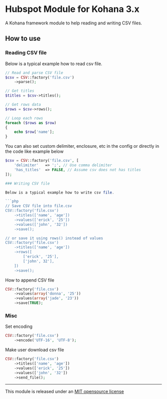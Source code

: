 # Hubspot Module for Kohana 3.x

A Kohana framework module to help reading and writing CSV files.

## How to use

### Reading CSV file

Below is a typical example how to read csv file.

```php
// Read and parse CSV file
$csv = CSV::factory('file.csv')
    ->parse();

// Get titles
$titles = $csv->titles();

// Get rows data
$rows = $csv->rows();

// Loop each rows
foreach ($rows as $row)
{
    echo $row['name'];
}
```

You can also set custom delimiter, enclosure, etc in the config or directly in the code like example below

```php
$csv = CSV::factory('file.csv', [
    'delimiter'   => ';', // Use comma delimiter
    'has_titles'  => FALSE, // Assume csv does not has titles
]);

### Writing CSV file

Below is a typical example how to write csv file.

```php
// Save CSV file into file.csv
CSV::factory('file.csv')
    ->titles(['name', 'age'])
    ->values(['erick', '25'])
    ->values(['john', '32'])
    ->save();

// or save it using rows() instead of values
CSV::factory('file.csv')
    ->titles(['name', 'age'])
    ->rows([
        ['erick', '25'],
        ['john', 32'],
    ])
    ->save();
```

How to append CSV file
```php
CSV::factory('file.csv')
    ->values(array('donna', '25'))
    ->values(array('jade', '23'))
    ->save(TRUE);
```

### Misc

Set encoding

```php
CSV::factory('file.csv')
    ->encode('UTF-16', 'UTF-8');
```

Make user download csv file

```php
CSV::factory('file.csv')
    ->titles(['name', 'age'])
    ->values(['erick', '25'])
    ->values(['john', '32'])
    ->send_file();
```

----
This module is released under an [MIT opensource license](http://opensource.org/licenses/MIT)
